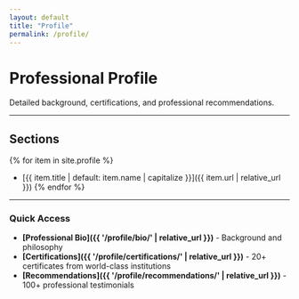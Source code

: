 ```yaml
---
layout: default
title: "Profile"
permalink: /profile/
---
```


# Professional Profile

Detailed background, certifications, and professional recommendations.

---

## Sections

{% for item in site.profile %}
- [{{ item.title | default: item.name | capitalize }}]({{ item.url | relative_url }})
{% endfor %}

---

### Quick Access

- **[Professional Bio]({{ '/profile/bio/' | relative_url }})** - Background and philosophy
- **[Certifications]({{ '/profile/certifications/' | relative_url }})** - 20+ certificates from world-class institutions  
- **[Recommendations]({{ '/profile/recommendations/' | relative_url }})** - 100+ professional testimonials